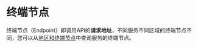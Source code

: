 # 终端节点<a name="dew_02_0052"></a>

终端节点（Endpoint）即调用API的**请求地址**，不同服务不同区域的终端节点不同，您可以从[地区和终端节点](https://developer.huaweicloud.com/endpoint?DEW)中查询服务的终端节点。

